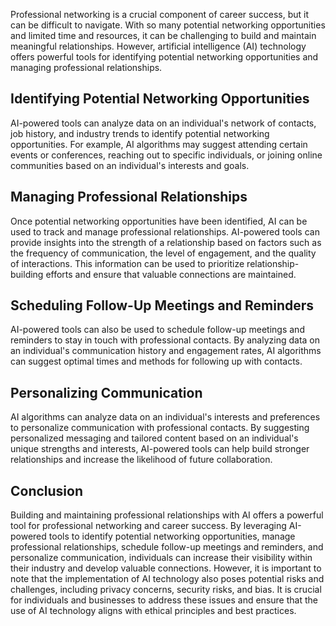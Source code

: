 
Professional networking is a crucial component of career success, but it can be difficult to navigate. With so many potential networking opportunities and limited time and resources, it can be challenging to build and maintain meaningful relationships. However, artificial intelligence (AI) technology offers powerful tools for identifying potential networking opportunities and managing professional relationships.

Identifying Potential Networking Opportunities
----------------------------------------------

AI-powered tools can analyze data on an individual's network of contacts, job history, and industry trends to identify potential networking opportunities. For example, AI algorithms may suggest attending certain events or conferences, reaching out to specific individuals, or joining online communities based on an individual's interests and goals.

Managing Professional Relationships
-----------------------------------

Once potential networking opportunities have been identified, AI can be used to track and manage professional relationships. AI-powered tools can provide insights into the strength of a relationship based on factors such as the frequency of communication, the level of engagement, and the quality of interactions. This information can be used to prioritize relationship-building efforts and ensure that valuable connections are maintained.

Scheduling Follow-Up Meetings and Reminders
-------------------------------------------

AI-powered tools can also be used to schedule follow-up meetings and reminders to stay in touch with professional contacts. By analyzing data on an individual's communication history and engagement rates, AI algorithms can suggest optimal times and methods for following up with contacts.

Personalizing Communication
---------------------------

AI algorithms can analyze data on an individual's interests and preferences to personalize communication with professional contacts. By suggesting personalized messaging and tailored content based on an individual's unique strengths and interests, AI-powered tools can help build stronger relationships and increase the likelihood of future collaboration.

Conclusion
----------

Building and maintaining professional relationships with AI offers a powerful tool for professional networking and career success. By leveraging AI-powered tools to identify potential networking opportunities, manage professional relationships, schedule follow-up meetings and reminders, and personalize communication, individuals can increase their visibility within their industry and develop valuable connections. However, it is important to note that the implementation of AI technology also poses potential risks and challenges, including privacy concerns, security risks, and bias. It is crucial for individuals and businesses to address these issues and ensure that the use of AI technology aligns with ethical principles and best practices.
